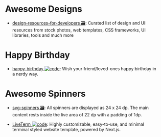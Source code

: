# Awesome Designs

- [design-resources-for-developers 🗃️](https://github.com/bradtraversy/design-resources-for-developers): Curated list of design and UI resources from stock photos, web templates, CSS frameworks, UI libraries, tools and much more

# Happy Birthday

- [happy-birthday ![code](https://shorturl.at/dlxyK)](https://github.com/faahim/happy-birthday): Wish your friend/loved-ones happy birthday in a nerdy way.

# Awesome Spinners

- [svg-spinners 🗃️](https://github.com/n3r4zzurr0/svg-spinners): All spinners are displayed as 24 x 24 dp. The main content rests inside the live area of 22 dp with a padding of 1dp.

- [LiveTerm ![code](https://shorturl.at/dlxyK)](https://github.com/Cveinnt/LiveTerm): Highly customizable, easy-to-use, and minimal terminal styled website template, powered by Next.js.
